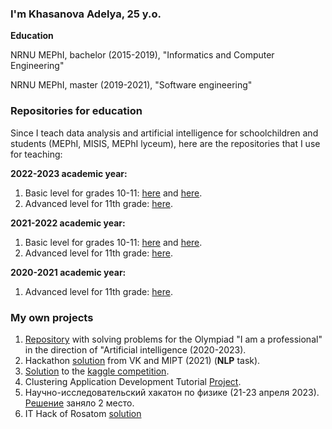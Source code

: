 ### I'm Khasanova Adelya, 25 y.o.

**Education**

NRNU MEPhI, bachelor (2015-2019), "Informatics and Computer Engineering"

NRNU MEPhI, master (2019-2021), "Software engineering"

### Repositories for education

Since I teach data analysis and artificial intelligence for schoolchildren and students (MEPhI, MISIS, MEPhI lyceum), here are the repositories that I use for teaching:

**2022-2023 academic year:**
1. Basic level for grades 10-11: [here](https://github.com/Adelaaas/Data_science_basic_22-23_1) and [here](https://github.com/Adelaaas/Data_science_basic_22-23_2).
2. Advanced level for 11th grade: [here](https://github.com/Adelaaas/Data_science_advanced_2022).

**2021-2022 academic year:**
1. Basic level for grades 10-11: [here](https://github.com/Adelaaas/Data_science_basic_2) and [here](https://github.com/Adelaaas/Data_science_basic_1).
2. Advanced level for 11th grade: [here](https://github.com/Adelaaas/Data_science_advanced).

**2020-2021 academic year:**
1. Advanced level for 11th grade: [here](https://github.com/Adelaaas/Data_science).

### My own projects

1. [Repository](https://github.com/Adelaaas/Ya_professional) with solving problems for the Olympiad "I am a professional" in the direction of "Artificial intelligence (2020-2023).
2. Hackathon [solution](https://github.com/Adelaaas/Profi_hack_clever) from VK and MIPT (2021) (**NLP** task).
3. [Solution](https://github.com/Adelaaas/Natural-Language-Processing-with-Disaster-Tweets) to the [kaggle competition](https://www.kaggle.com/c/nlp-getting-started).
4. Clustering Application Development Tutorial  [Project](https://github.com/Adelaaas/Guess_the_numbers).
5. Научно-исследовательский хакатон по физике (21-23 апреля 2023). [Решение](https://github.com/Adelaaas/Physics_Hack) заняло 2 место.
6. IT Hack of Rosatom [solution](https://github.com/Adelaaas/it_hack_Rosatom)

